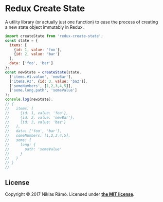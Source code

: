 # Redux Create State

A utility library (or actually just one function) to ease the process of creating a new state object immutably in Redux.

```javascript
import createState from 'redux-create-state';
const state = {
  items: [
    {id: 1, value: 'foo'},
    {id: 2, value: 'bar'}
  ],
  data: ['foo', 'bar']
};
const newState = createState(state,
  ['items.#1.value', 'newBar'],
  ['items.#3', {id: 3, value: 'baz'}],
  ['someNumbers', [1,2,3,4,5]],
  ['some.long.path', 'someValue']
);
console.log(newState);
// {
//   items: [
//     {id: 1, value: 'foo'},
//     {id: 2, value: 'newBar'},
//     {id: 3, value: 'baz'}
//   ],
//   data: ['foo', 'bar'],
//   someNumbers: [1,2,3,4,5],
//   some: {
//     long: {
//       path: 'someValue'
//     }
//   }
// }
//
```

## License

Copyright &copy; 2017 Niklas Rämö. Licensed under **[the MIT license](LICENSE.md)**.

